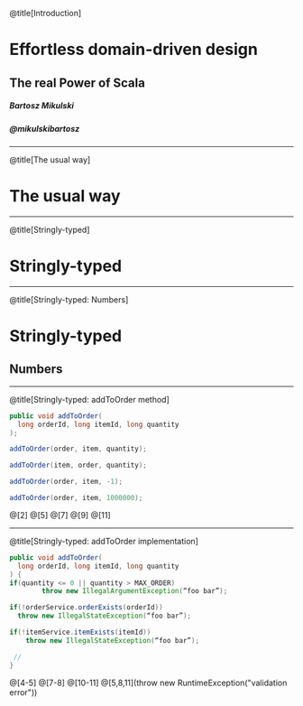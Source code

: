 @title[Introduction]

# Effortless domain-driven design

## The real Power of Scala

##### Bartosz Mikulski
##### @mikulskibartosz

---

@title[The usual way]

# The usual way

---

@title[Stringly-typed]

# Stringly-typed

---

@title[Stringly-typed: Numbers]

# Stringly-typed

## Numbers

---

@title[Stringly-typed: addToOrder method]
```java
public void addToOrder(
  long orderId, long itemId, long quantity
);

addToOrder(order, item, quantity);

addToOrder(item, order, quantity);

addToOrder(order, item, -1);

addToOrder(order, item, 1000000);
```
@[2]
@[5]
@[7]
@[9]
@[11]

---

@title[Stringly-typed: addToOrder implementation]
```java
public void addToOrder(
  long orderId, long itemId, long quantity
) {
if(quantity <= 0 || quantity > MAX_ORDER)
		throw new IllegalArgumentException(“foo bar”);

if(!orderService.orderExists(orderId))
  throw new IllegalStateException(“foo bar”);

if(!itemService.itemExists(itemId))
	throw new IllegalStateException(“foo bar”);

 //
}
```
@[4-5]
@[7-8]
@[10-11]
@[5,8,11](throw new RuntimeException("validation error"))
